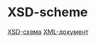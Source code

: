 # XSD-scheme
[XSD-схема](https://kodaktor.ru/unsafe_245e3)
[XML-документ](https://kodaktor.ru/unsafe_50c6c)
